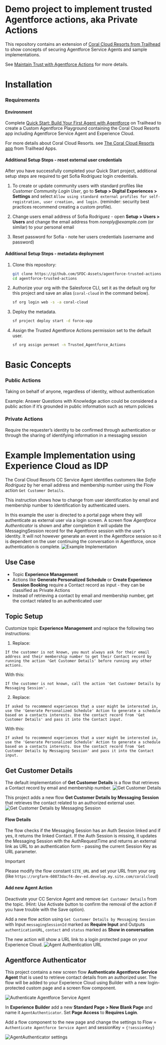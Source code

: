 # Demo project to implement trusted Agentforce actions, aka Private Actions

This repository contains an extension of [Coral Cloud Resorts from Trailhead](https://trailhead.salesforce.com/content/learn/projects/quick-start-build-your-first-agent-with-agentforce) to show concepts of securing Agentforce Service Agents and sample implementations.

See [Maintain Trust with Agentforce Actions](https://help.salesforce.com/s/articleView?language=en_US&id=service.service_agentforce_trusted_private_actions.htm&type=5) for more details.

# Installation

### Requirements

#### Environment

Complete [Quick Start: Build Your First Agent with Agentforce](https://trailhead.salesforce.com/content/learn/projects/quick-start-build-your-first-agent-with-agentforce) on Trailhead to create a Custom Agentforce Playground containing the Coral Cloud Resorts app including Agentforce Service Agent and Experience Cloud.

For more details about Coral Cloud Resorts. see [The Coral Cloud Resorts app](https://github.com/trailheadapps/coral-cloud) from Trailhead Apps.

#### Additional Setup Steps - reset external user credentials

After you have successfully completed your Quick Start project, additional setup steps are required to get Sofia Rodriguez login credentials.

1. To create or update community users with standard profiles like _Customer Community Login User_, go to **Setup > Digital Experiences > Settings** and select `Allow using standard external profiles for self-registration, user creation, and login.` (reminder: security best practices recommend creating a custom profile).

1. Change users email address of Sofia Rodriguez - open **Setup > Users > Users** and change the email address from _noreply@example.com_ (or similar) to your personal email

1. Reset password for Sofia - note her users credentials (username and password)

#### Additional Setup Steps - metadata deployment

1. Clone this repository:

   ```bash
   git clone https://github.com/SFDC-Assets/agentforce-trusted-actions
   cd agentforce-trusted-actions
   ```

1. Authorize your org with the Salesforce CLI, set it as the default org for this project and save an alias (`coral-cloud` in the command below).

   ```bash
   sf org login web -s -a coral-cloud
   ```

1. Deploy the metadata.

   ```bash
   sf project deploy start -d force-app
   ```

1. Assign the Trusted Agentforce Actions permission set to the default user.

   ```bash
   sf org assign permset -n Trusted_Agentforce_Actions
   ```

# Basic Concepts

### Public Actions

Taking on behalf of anyone, regardless of identity, without authentication

Example:
Answer Questions with Knowledge action could be considered a public action if it’s grounded in public information such as return policies

### Private Actions

Require the requester’s identity to be confirmed through authentication or through the sharing of identifying information in a messaging session

# Example Implementation using Experience Cloud as IDP

The Coral Cloud Resorts CC Service Agent identifies customers like _Sofia Rodriguez_ by her email address and membership number using the Flow action `Get Customer Details`.

This instruction shows how to change from user identification by email and membership number to identification by authenticated users.

In this example the user is directed to a portal page where they will authenticate as external user via a login screen. A screen flow _Agentforce Authenticator_ is shown and after completion it will update the MessagingSession record for the Agentforce session with the user's identity. It will not however generate an event in the Agentforce session so it is dependent on the user continuing the conversation in Agentforce, once authentication is complete.
![Example Implementation](/images/service_agentforce_flow_chart.png)

## Use Case

- Topic **Experience Management**
- Actions like **Generate Personalized Schedule** or **Create Experience Session Booking** require a Contact record as input - they can be classified as Private Actions
- Instead of retrieving a contact by email and membership number, get the contact related to an authenticated user

## Topic Setup

Customize topic **Experience Management** and replace the following two instructions:

1. Replace:

```
If the customer is not known, you must always ask for their email address and their membership number to get their Contact record by running the action 'Get Customer Details' before running any other actions.
```

With this:

```
If the customer is not known, call the action 'Get Customer Details by Messaging Session'.
```

2. Replace:

```
If asked to recommend experiences that a user might be interested in, use the 'Generate Personalized Schedule' Action to generate a schedule based on a contacts interests. Use the contact record from 'Get Customer Details' and pass it into the Contact input.
```

With this:

```
If asked to recommend experiences that a user might be interested in, use the 'Generate Personalized Schedule' Action to generate a schedule based on a contacts interests. Use the contact record from 'Get Customer Details by Messaging Session' and pass it into the Contact input.
```

## Get Customer Details

The default implementation of **Get Customer Details** is a flow that retrieves a Contact record by email and membership number.
![Get Customer Details](/images/get_customer_details.png)

This project adds a new flow **Get Customer Details by Messaging Session** that retrieves the contact related to an authorized external user.
![Get Customer Details by Messaging Session](/images/get_customer_details_by_messaging_session.png)

#### Flow Details

The flow checks if the Messaging Session has an Auth Session linked and if yes, it returns the linked Contact.
If the Auth Session is missing, it updates the Messaging Session with the AuthRequestTime and returns an external link as URL to an authentication form - passing the current Session Key as URL parameter.

> [!IMPORTANT]
> Please modify the flow constant `SITE_URL` and set your URL from your org (like `https://orgfarm-60873dacf4-dev-ed.develop.my.site.com/coralcloud`)

#### Add new Agent Action

Deactivate your CC Service Agent and remove `Get Customer Details` from the topic.
(Hint: Use Activate button to confirm the removal of the action if you have trouble with the Save option).

Add a new flow action using `Get Customer Details by Messaging Session` with Input `messagingSessionId` marked as **Require Input** and Outputs `authenticationURL`, `contact` and `status` marked as **Show in conversation**

The new action will show a URL link to a login protected page on your Experience Cloud.
![Agent Authentication URL](/images/authenticate.png)

## Agentforce Authenticator

This project contains a new screen flow **Authenticate Agentforce Service Agent** that is used to retrieve contact details from an authorized user.
The flow will be added to your Experience Cloud using Builder with a new login-protected custom page and a screen flow component.

![Authenticate Agentforce Service Agent](/images/authenticate_agentforce_service_agent.png)

In **Experience Builder** add a new **Standard Page > New Blank Page** and name it `AgentAuthenticator`. Set **Page Access** to **Requires Login**.

Add a flow component to the new page and change the settings to Flow = `Authenticate Agentforce Service Agent` and sessionKey = `{!sessionKey}`

![AgentAuthenticator settings](/images/agent_authenticator.png)
